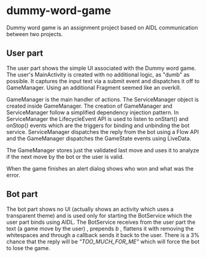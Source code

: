 # dummy-word-game

Dummy word game is an assignment project based on AIDL communication between two projects.

## User part

The user part shows the simple UI associated with the Dummy word game. The user's MainActivity
is created with no additional logic, as "dumb" as possible. It captures the input text via a submit
event and dispatches it off to GameManager. Using an additional Fragment seemed like an overkill.

GameManager is the main handler of actions. The ServiceManager object is created inside GameManager.
The creation of GameManager and ServiceManager follow a simplified dependency injection pattern. In
ServiceManager the LifecycleEvent API is used to listen to onStart() and onStop() events which are
the triggers for binding and unbinding the bot service. ServiceManager dispatches the reply from
the bot using a Flow API and the GameManager dispatches the GameState events using LiveData.

The GameManager stores just the validated last move and uses it to analyze if the next move by the
bot or the user is valid.

When the game finishes an alert dialog shows who won and what was the error.

## Bot part

The bot part shows no UI (actually shows an activity which uses a transparent theme) and is used
only for starting the BotService which the user part binds using AIDL. The BotService receives from
the user part the text (a game move by the user) , prepends *b* , flattens it with removing the
whitespaces and through a callback sends it back to the user. There is a 3% chance that the reply
will be *"TOO_MUCH_FOR_ME"* which will force the bot to lose the game.